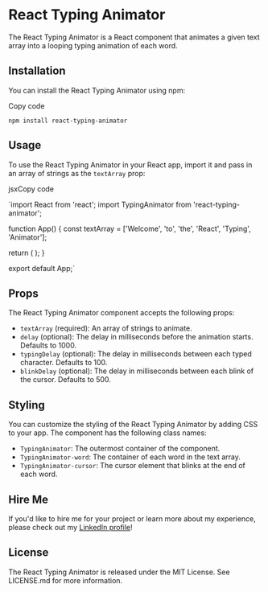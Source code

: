React Typing Animator
=====================

The React Typing Animator is a React component that animates a given text array into a looping typing animation of each word.

Installation
------------

You can install the React Typing Animator using npm:

Copy code

`npm install react-typing-animator`

Usage
-----

To use the React Typing Animator in your React app, import it and pass in an array of strings as the `textArray` prop:

jsxCopy code

`import React from 'react';
import TypingAnimator from 'react-typing-animator';

function App() {
  const textArray = ['Welcome', 'to', 'the', 'React', 'Typing', 'Animator'];

  return (
    <TypingAnimator textArray={textArray} />
  );
}

export default App;`

Props
-----

The React Typing Animator component accepts the following props:

-   `textArray` (required): An array of strings to animate.
-   `delay` (optional): The delay in milliseconds before the animation starts. Defaults to 1000.
-   `typingDelay` (optional): The delay in milliseconds between each typed character. Defaults to 100.
-   `blinkDelay` (optional): The delay in milliseconds between each blink of the cursor. Defaults to 500.

Styling
-------

You can customize the styling of the React Typing Animator by adding CSS to your app. The component has the following class names:

-   `TypingAnimator`: The outermost container of the component.
-   `TypingAnimator-word`: The container of each word in the text array.
-   `TypingAnimator-cursor`: The cursor element that blinks at the end of each word.

Hire Me
-------

If you'd like to hire me for your project or learn more about my experience, please check out my [LinkedIn profile](https://www.linkedin.com/in/jerrythejsguy/)!

License
-------

The React Typing Animator is released under the MIT License. See LICENSE.md for more information.